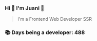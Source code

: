 ### Hi 👋 I&#39;m Juani 🦁

> I&#39;m a Frontend Web Developer SSR

### 📚 Days being a developer: 488
